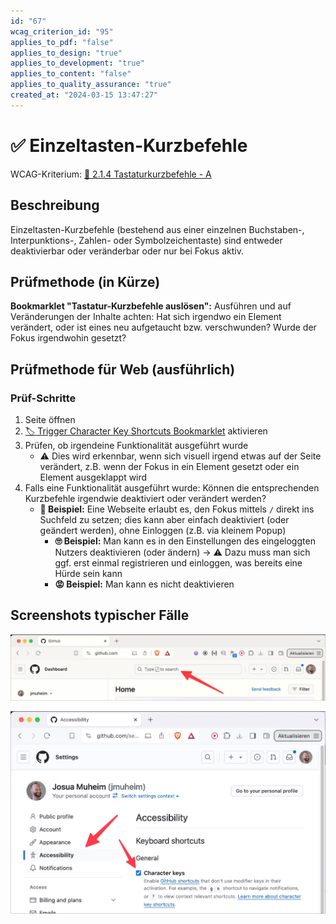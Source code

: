 ```yaml
---
id: "67"
wcag_criterion_id: "95"
applies_to_pdf: "false"
applies_to_design: "true"
applies_to_development: "true"
applies_to_content: "false"
applies_to_quality_assurance: "true"
created_at: "2024-03-15 13:47:27"
---
```


# ✅ Einzeltasten-Kurzbefehle

WCAG-Kriterium: [📜 2.1.4 Tastaturkurzbefehle - A](..)

## Beschreibung

Einzeltasten-Kurzbefehle (bestehend aus einer einzelnen Buchstaben-, Interpunktions-, Zahlen- oder Symbolzeichentaste) sind entweder deaktivierbar oder veränderbar oder nur bei Fokus aktiv.

## Prüfmethode (in Kürze)

**Bookmarklet "Tastatur-Kurzbefehle auslösen":** Ausführen und auf Veränderungen der Inhalte achten: Hat sich irgendwo ein Element verändert, oder ist eines neu aufgetaucht bzw. verschwunden? Wurde der Fokus irgendwohin gesetzt?

## Prüfmethode für Web (ausführlich)

### Prüf-Schritte

1. Seite öffnen
1. [🏷️ Trigger Character Key Shortcuts Bookmarklet](/de/tags/werkzeuge/bookmarklets/trigger-character-key-shortcuts-bookmarklet) aktivieren
1. Prüfen, ob irgendeine Funktionalität ausgeführt wurde
    - ⚠️ Dies wird erkennbar, wenn sich visuell irgend etwas auf der Seite verändert, z.B. wenn der Fokus in ein Element gesetzt oder ein Element ausgeklappt wird
1. Falls eine Funktionalität ausgeführt wurde: Können die entsprechenden Kurzbefehle irgendwie deaktiviert oder verändert werden?
    - **🙂 Beispiel:** Eine Webseite erlaubt es, den Fokus mittels `/` direkt ins Suchfeld zu setzen; dies kann aber einfach deaktiviert (oder geändert werden), ohne Einloggen (z.B. via kleinem Popup)
        - **🙄 Beispiel:** Man kann es in den Einstellungen des eingeloggten Nutzers deaktivieren (oder ändern) → ⚠️ Dazu muss man sich ggf. erst einmal registrieren und einloggen, was bereits eine Hürde sein kann
        - **😡 Beispiel:** Man kann es nicht deaktivieren

## Screenshots typischer Fälle

![Github fokussiert das Suchfeld mit Tastenkürzel "/"](images/github-fokussiert-das-suchfeld-mit-tastenkrzel.png)

![Github erlaubt das Deaktivieren dieser Tastenkürzel](images/github-erlaubt-das-deaktivieren-dieser-tastenkrzel.png)